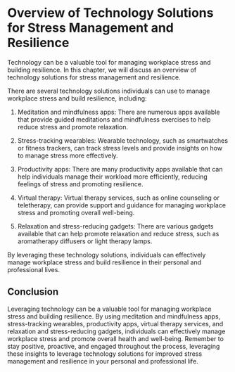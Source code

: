 Overview of Technology Solutions for Stress Management and Resilience
=====================================================================================================================================================

Technology can be a valuable tool for managing workplace stress and building resilience. In this chapter, we will discuss an overview of technology solutions for stress management and resilience.

There are several technology solutions individuals can use to manage workplace stress and build resilience, including:

1. Meditation and mindfulness apps: There are numerous apps available that provide guided meditations and mindfulness exercises to help reduce stress and promote relaxation.

2. Stress-tracking wearables: Wearable technology, such as smartwatches or fitness trackers, can track stress levels and provide insights on how to manage stress more effectively.

3. Productivity apps: There are many productivity apps available that can help individuals manage their workload more efficiently, reducing feelings of stress and promoting resilience.

4. Virtual therapy: Virtual therapy services, such as online counseling or teletherapy, can provide support and guidance for managing workplace stress and promoting overall well-being.

5. Relaxation and stress-reducing gadgets: There are various gadgets available that can help promote relaxation and reduce stress, such as aromatherapy diffusers or light therapy lamps.

By leveraging these technology solutions, individuals can effectively manage workplace stress and build resilience in their personal and professional lives.

Conclusion
----------

Leveraging technology can be a valuable tool for managing workplace stress and building resilience. By using meditation and mindfulness apps, stress-tracking wearables, productivity apps, virtual therapy services, and relaxation and stress-reducing gadgets, individuals can effectively manage workplace stress and promote overall health and well-being. Remember to stay positive, proactive, and engaged throughout the process, leveraging these insights to leverage technology solutions for improved stress management and resilience in your personal and professional life.
